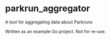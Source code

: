 # parkrun_aggregator
A tool for aggregating data about Parkruns

Written as an example Go project.
Not for re-use.